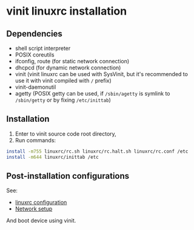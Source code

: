 # vinit linuxrc installation

## Dependencies
- shell script interpreter
- POSIX coreutils
- ifconfig, route (for static network connection)
- dhcpcd (for dynamic network connection)
- vinit (vinit linuxrc can be used with SysVinit, but it's recommended to use it with vinit compiled with `/` prefix)
- vinit-daemonutil
- agetty (POSIX getty can be used, if `/sbin/agetty` is symlink to `/sbin/getty` or by fixing `/etc/inittab`)

## Installation
1. Enter to vinit source code root directory,
2. Run commands:
```sh
install -m755 linuxrc/rc.sh linuxrc/rc.halt.sh linuxrc/rc.conf /etc
install -m644 linuxrc/inittab /etc
```

## Post-installation configurations
See:
- [linuxrc configuration](configuration.md)
- [Network setup](networking.md)

And boot device using vinit.